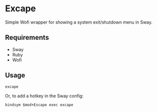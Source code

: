 # Excape

Simple Wofi wrapper for showing a system exit/shutdown menu in Sway.

## Requirements

* Sway
* Ruby
* Wofi

## Usage
```
excape
```

Or, to add a hotkey in the Sway config:

```
bindsym $mod+Escape exec excape
```
